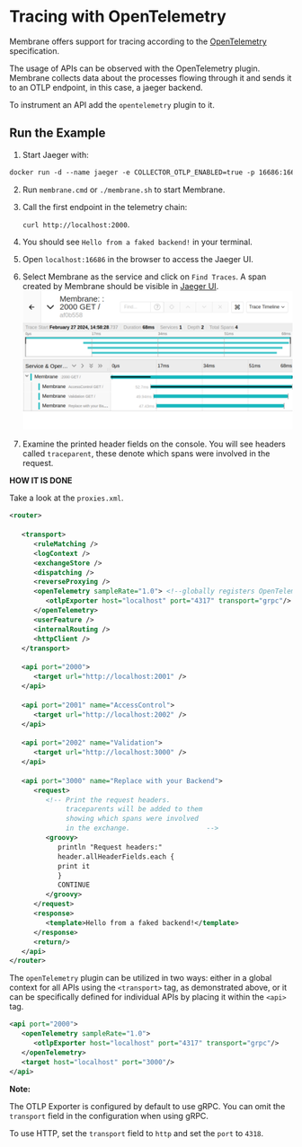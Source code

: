 # Tracing with OpenTelemetry

Membrane offers support for tracing according to the [OpenTelemetry](https://opentelemetry.io/) specification.

The usage of APIs can be observed with the OpenTelemetry plugin. Membrane collects data about the processes flowing
through it and sends it to an OTLP endpoint, in this case, a jaeger backend.

To instrument an API add the `opentelemetry` plugin to it.

## Run the Example

1. Start Jaeger with:
```dockerfile
docker run -d --name jaeger -e COLLECTOR_OTLP_ENABLED=true -p 16686:16686 -p 4317:4317 -p 4318:4318 jaegertracing/all-in-one:latest
```

2. Run `membrane.cmd` or `./membrane.sh` to start Membrane.

3. Call the first endpoint in the telemetry chain:

   `curl http://localhost:2000`.

4. You should see `Hello from a faked backend!` in your terminal.
5. Open `localhost:16686` in the browser to access the Jaeger UI.
6. Select Membrane as the service and click on `Find Traces`.
A span created by Membrane should be visible in [Jaeger UI](http://localhost:16686).
![sample](resources/otel_sample.png)
7. Examine the printed header fields on the console. You will see headers called `traceparent`, these denote which spans were involved in the request.

**HOW IT IS DONE**

Take a look at the `proxies.xml`.

```xml
<router>

   <transport>
      <ruleMatching />
      <logContext />
      <exchangeStore />
      <dispatching />
      <reverseProxying />
      <openTelemetry sampleRate="1.0"> <!--globally registers OpenTelemetry for every api-->
         <otlpExporter host="localhost" port="4317" transport="grpc"/>
      </openTelemetry>
      <userFeature />
      <internalRouting />
      <httpClient />
   </transport>

   <api port="2000">
      <target url="http://localhost:2001" />
   </api>

   <api port="2001" name="AccessControl">
      <target url="http://localhost:2002" />
   </api>

   <api port="2002" name="Validation">
      <target url="http://localhost:3000" />
   </api>

   <api port="3000" name="Replace with your Backend">
      <request>
         <!-- Print the request headers.
              traceparents will be added to them
              showing which spans were involved
              in the exchange.                   -->
         <groovy>
            println "Request headers:"
            header.allHeaderFields.each {
            print it
            }
            CONTINUE
         </groovy>
      </request>
      <response>
         <template>Hello from a faked backend!</template>
      </response>
      <return/>
   </api>
</router>
```
The `openTelemetry` plugin can be utilized in two ways: either in a global context for all APIs using the `<transport>` tag, as demonstrated above, or it can be specifically defined for individual APIs by placing it within the `<api>` tag.
```xml
<api port="2000">
   <openTelemetry sampleRate="1.0">
      <otlpExporter host="localhost" port="4317" transport="grpc"/>
   </openTelemetry>
   <target host="localhost" port="3000"/>
</api>
```

**Note:**

The OTLP Exporter is configured by default to use gRPC. You can omit the `transport` field in the configuration when using gRPC.

To use HTTP, set the `transport` field to `http` and set the `port` to `4318`.
